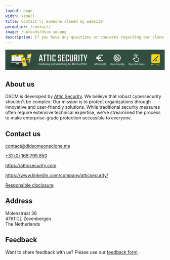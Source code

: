 ```yaml
---
layout: page
width: xsmall
title: Contact \| Someone cloned my website
permalink: /contact/
image: /uploads/dscm_sm.png
description: If you have any questions or concerns regarding our clone detection services, please don't hesitate to get in touch with us.
---
```


[![Attic](/uploads/attic_banner.png)](https://atticsecurity.com/en/)

## About us
DSCM is developed by <a href="https://www.atticsecurity.com/">Attic Security</a>. We believe that robust cybersecurity shouldn't be complex. Our mission is to protect organizations through innovative and user-friendly solutions. While traditional security measures often require extensive technical expertise, we've streamlined the process to make enterprise-grade protection accessible to everyone.

## Contact us
<span data-uk-icon="icon: mail;" class=""></span> <a href="mailto:contact@didsomeoneclone.me">contact@didsomeoneclone.me</a>

<span data-uk-icon="icon: phone;" class=""></span> <a href="tel:31 168 799 850">+31 (0) 168 799 850</a>

<span data-uk-icon="icon: world;" class=""></span> <a href="https://atticsecurity.com">https://atticsecurity.com</a>

<span data-uk-icon="icon: linkedin;" class=""></span> <a href="https://www.linkedin.com/company/atticsecurity/">https://www.linkedin.com/company/atticsecurity/</a>

<span data-uk-icon="icon: lock;" class=""></span> <a href="/responsible-disclosure/">Responsible disclosure</a>

## Address
<div class="address-details">
Molenstraat 36<br>
4761 CL Zevenbergen<br>
The Netherlands
</div>

## Feedback
Want to share feedback with us? Please use our <a href="https://zolderbv.typeform.com/dscm-feedback">feedback form</a>.
